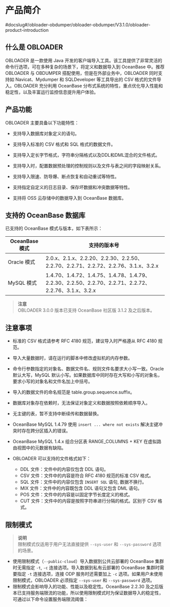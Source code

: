 产品简介 
=========================
#docslug#/obloader-obdumper/obloader-obdumper/V3.1.0/obloader-product-introduction


什么是 OBLOADER 
---------------------------------

OBLOADER 是一款使用 Java 开发的客户端导入工具。该工具提供了非常灵活的命令行选项，可在多种复杂的场景下，将定义和数据导入到 OceanBase 中。推荐 OBLOADER 与 OBDUMPER 搭配使用，但是在外部业务中，OBLOADER 同时支持如 Navicat、Mydumper 和 SQLDeveloper 等工具导出的 CSV 格式的文件导入。OBLOADER 充分利用 OceanBase 分布式系统的特性，重点优化导入性能和稳定性，以及丰富运行监控信息提升用户体验。

产品功能 
-------------------------

OBLOADER 主要具备以下功能特性：

* 支持导入数据库对象定义的语句。

  

* 支持导入标准的 CSV 格式和 SQL 格式的数据文件。

  

* 支持导入定长字节格式，字符串分隔格式以及DDL和DML混合的文件格式。

  

* 支持导入时，配置数据预处理的控制规则以及文件与表之间的字段映射关系。

  

* 支持导入限速、防导爆、断点恢复和自动重试等特性。

  

* 支持指定自定义的日志目录、保存坏数据和冲突数据等特性。

  

* 支持将 OSS 云存储中的数据导入到 OceanBase 数据库。

  




支持的 OceanBase 数据库 
--------------------------------------

已支持的 OceanBase 模式与版本，如下表所示：


| **OceanBase 模式** |                                        **支持的版本号**                                        |
|------------------|------------------------------------------------------------------------------------------|
| Oracle 模式        | 2.0.x、2.1.x、2.2.20、2.2.30、2.2.50、2.2.70、2.2.71、2.2.72、2.2.76、3.1.x、3.2.x                 |
| MySQL 模式         | 1.4.70、1.4.72、1.4.75、1.4.78、1.4.79、2.2.30、2.2.50、2.2.70、2.2.71、2.2.72、2.2.76、3.1.x、3.2.x |


> **注意** <br>
> OBLOADER 3.0.0 版本已支持 OceanBase 社区版 3.1.2 及之后版本。


注意事项 
-------------------------

* 标准的 CSV 格式请参考 RFC 4180 规范，建议导入时严格遵从 RFC 4180 规范。

  

* 导入大量数据时，请在运行的脚本中修改虚拟机的内存参数。

  

* 命令行参数指定的对象名、数据文件名、规则文件名要求大小写一致。Oracle 默认大写，MySQL 默认小写。如果数据库中同时存在大写和小写的对象名，要求小写的对象名和文件名加上中括号。

  

* 导入的数据文件的命名规范是 table.group.sequence.suffix。

  

* 数据库对象存在依赖时，无法保证对象定义和数据按照依赖顺序导入。

  

* 无主键的表，暂不支持中断续传和数据替换。

  

* OceanBase MySQL 1.4.79 使用 `insert ... where not exists` 解决主键冲突时存在跨分区插入的错误。

  

* OceanBase MySQL 1.4.x 组合分区表 RANGE_COLUMNS + KEY 在虚拟路由视图中的元数据有缺陷。

  

* OBLOADER 可以支持的文件格式如下：
  * DDL 文件：文件中的内容仅包含 DDL 语句。
  * CSV 文件：文件中的内容是符合 RFC 4180 规范的标准 CSV 格式。
  * SQL 文件：文件中的内容仅包含 `INSERT SQL` 语句, 数据不换行。
  * MIX 文件：文件中的内容既包含 DDL 语句又包含 DML 语句。
  * POS 文件：文件中的内容是以固定字节长度定义的格式。
  * CUT 文件：文件中的内容是按照字符串进行分隔的格式。区别于 CSV 格式。
  




限制模式 
-------------------------

> **说明** <br>
> 限制模式仅适用于用户无法直接提供 `--sys-user` 和 `--sys-password` 选项的场景。

* 使用限制模式（`--public-cloud`）导入数据到公共云部署的 OceanBase 集群时无需指定 `-t`, `-c` 连接选项。导入数据到私有云部署的 OceanBase 集群时需要指定 `-t` 连接选项，连接 ODP 服务时还需要加上 `-c` 选项。如果用户未使用限制模式，OBLOADER 必须指定 `--sys-user` 和 `--sys-password` 选项。
* 限制模式会影响导入的功能、性能以及稳定性。OceanBase 2.2.30 及之后版本已支持服务端限流的功能，所以使用限制模式时为保证数据导入的稳定性，可通过以下命令设置服务端限流阈值：